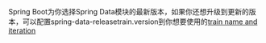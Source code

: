 Spring Boot为你选择Spring Data模块的最新版本，如果你还想升级到更新的版本，可以配置spring-data-releasetrain.version到你想要使用的[train name and iteration](https://docs.spring.io/spring-data/jpa/docs/2.2.1.RELEASE/reference/html/#dependencies.train-names)



